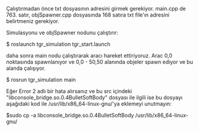 
Çalıştırmadan önce txt dosyasının adresini girmek gerekiyor. main.cpp de 763. satır, objSpawner.cpp dosyasında 168 satıra txt file'ın adresini belirtmeniz gerekiyor.

Simulasyonu ve objSpawner nodunu çalıştırır:



$ roslaunch tgr_simulation tgr_start.launch 

daha sonra main nodu çalıştırarak aracı hareket ettiriyoruz. Arac 0,0 noktasında spawnlanıyor ve 0,0 - 50,50 alanında objeler spawn ediyor ve bu alanda çalışıyor. 


$ rosrun tgr_simulation main


Eğer Error 2 adlı bir hata alırsanız ve bu src içindeki "libconsole_bridge.so.0.4BulletSoftBody" dosyası ile ilgili ise bu dosyayı aşağıdaki kod ile
/usr/lib/x86_64-linux-gnu/'ya eklemeyi unutmayın:

$sudo cp -a libconsole_bridge.so.0.4BulletSoftBody /usr/lib/x86_64-linux-gnu/
